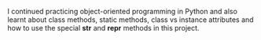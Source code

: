 I continued practicing object-oriented programming in Python and also learnt about class methods, static methods, class vs instance attributes and how to use the special __str__ and __repr__ methods in this project.
